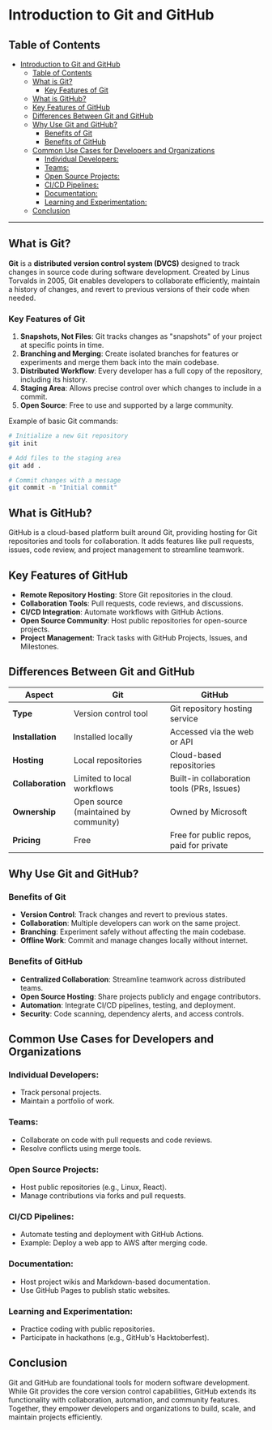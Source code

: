 # Introduction to Git and GitHub

## Table of Contents

- [Introduction to Git and GitHub](#introduction-to-git-and-github)
  - [Table of Contents](#table-of-contents)
  - [What is Git?](#what-is-git)
    - [Key Features of Git](#key-features-of-git)
  - [What is GitHub?](#what-is-github)
  - [Key Features of GitHub](#key-features-of-github)
  - [Differences Between Git and GitHub](#differences-between-git-and-github)
  - [Why Use Git and GitHub?](#why-use-git-and-github)
    - [Benefits of Git](#benefits-of-git)
    - [Benefits of GitHub](#benefits-of-github)
  - [Common Use Cases for Developers and Organizations](#common-use-cases-for-developers-and-organizations)
    - [Individual Developers:](#individual-developers)
    - [Teams:](#teams)
    - [Open Source Projects:](#open-source-projects)
    - [CI/CD Pipelines:](#cicd-pipelines)
    - [Documentation:](#documentation)
    - [Learning and Experimentation:](#learning-and-experimentation)
  - [Conclusion](#conclusion)

---

## What is Git?

**Git** is a **distributed version control system (DVCS)** designed to track changes in source code during software development. Created by Linus Torvalds in 2005, Git enables developers to collaborate efficiently, maintain a history of changes, and revert to previous versions of their code when needed.

### Key Features of Git

1. **Snapshots, Not Files**: Git tracks changes as "snapshots" of your project at specific points in time.
2. **Branching and Merging**: Create isolated branches for features or experiments and merge them back into the main codebase.
3. **Distributed Workflow**: Every developer has a full copy of the repository, including its history.
4. **Staging Area**: Allows precise control over which changes to include in a commit.
5. **Open Source**: Free to use and supported by a large community.

Example of basic Git commands:
```bash
# Initialize a new Git repository
git init

# Add files to the staging area
git add .

# Commit changes with a message
git commit -m "Initial commit"
```

## What is GitHub?

GitHub is a cloud-based platform built around Git, providing hosting for Git repositories and tools for collaboration. It adds features like pull requests, issues, code review, and project management to streamline teamwork.

## Key Features of GitHub

- **Remote Repository Hosting**: Store Git repositories in the cloud.
- **Collaboration Tools**: Pull requests, code reviews, and discussions.
- **CI/CD Integration**: Automate workflows with GitHub Actions.
- **Open Source Community**: Host public repositories for open-source projects.
- **Project Management**: Track tasks with GitHub Projects, Issues, and Milestones.


## Differences Between Git and GitHub

| Aspect           | Git                                   | GitHub                                |
|------------------|---------------------------------------|---------------------------------------|
| **Type**         | Version control tool                  | Git repository hosting service        |
| **Installation** | Installed locally                     | Accessed via the web or API          |
| **Hosting**      | Local repositories                    | Cloud-based repositories             |
| **Collaboration**| Limited to local workflows            | Built-in collaboration tools (PRs, Issues) |
| **Ownership**    | Open source (maintained by community) | Owned by Microsoft                    |
| **Pricing**      | Free                                  | Free for public repos, paid for private |

## Why Use Git and GitHub?

### Benefits of Git

- **Version Control**: Track changes and revert to previous states.
- **Collaboration**: Multiple developers can work on the same project.
- **Branching**: Experiment safely without affecting the main codebase.
- **Offline Work**: Commit and manage changes locally without internet.

### Benefits of GitHub

- **Centralized Collaboration**: Streamline teamwork across distributed teams.
- **Open Source Hosting**: Share projects publicly and engage contributors.
- **Automation**: Integrate CI/CD pipelines, testing, and deployment.
- **Security**: Code scanning, dependency alerts, and access controls.

## Common Use Cases for Developers and Organizations

### Individual Developers:

- Track personal projects.
- Maintain a portfolio of work.

### Teams:

- Collaborate on code with pull requests and code reviews.
- Resolve conflicts using merge tools.

### Open Source Projects:

- Host public repositories (e.g., Linux, React).
- Manage contributions via forks and pull requests.

### CI/CD Pipelines:

- Automate testing and deployment with GitHub Actions.
- Example: Deploy a web app to AWS after merging code.

### Documentation:

- Host project wikis and Markdown-based documentation.
- Use GitHub Pages to publish static websites.

### Learning and Experimentation:

- Practice coding with public repositories.
- Participate in hackathons (e.g., GitHub's Hacktoberfest).

## Conclusion

Git and GitHub are foundational tools for modern software development. While Git provides the core version control capabilities, GitHub extends its functionality with collaboration, automation, and community features. Together, they empower developers and organizations to build, scale, and maintain projects efficiently.
